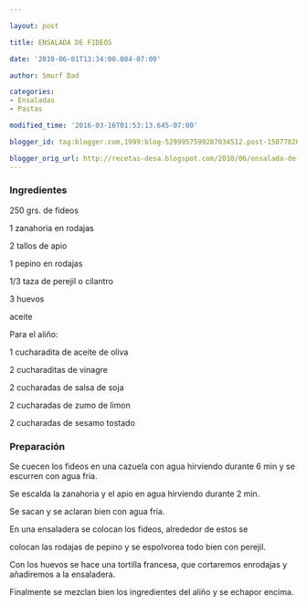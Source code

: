 ```yaml
---

layout: post

title: ENSALADA DE FIDEOS

date: '2010-06-01T13:34:00.004-07:00'

author: Smurf Dad

categories:
- Ensaladas
- Pastas

modified_time: '2016-03-16T01:53:13.645-07:00'

blogger_id: tag:blogger.com,1999:blog-5299957599287034512.post-1507782020164441453

blogger_orig_url: http://recetas-desa.blogspot.com/2010/06/ensalada-de-fideos.html
---
```


<h3>Ingredientes</h3>

250 grs. de fideos

1 zanahoria en rodajas

2 tallos de apio

1 pepino en rodajas

1/3 taza de perejil o cilantro

3 huevos

aceite

Para el aliño:

1 cucharadita de aceite de oliva

2 cucharaditas de vinagre

2 cucharadas de salsa de soja

2 cucharadas de zumo de limon

2 cucharadas de sesamo tostado

<h3>Preparación</h3>

Se cuecen los fideos en una cazuela con agua hirviendo durante 6 min y se escurren con agua fria.

Se escalda la zanahoria y el apio en agua hirviendo durante 2 min.

Se sacan y se aclaran bien con agua fría.

En una ensaladera se colocan los fideos, alrededor de estos se

colocan las rodajas de pepino y se espolvorea todo bien con perejil.

Con los huevos se hace una tortilla francesa, que cortaremos enrodajas y añadiremos a la ensaladera.

Finalmente se mezclan bien los ingredientes del aliño y se echapor encima.